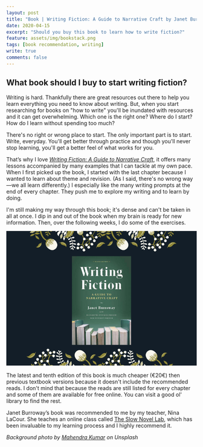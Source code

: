 ```yaml
---	
layout: post	
title: "Book | Writing Fiction: A Guide to Narrative Craft by Janet Burroway"	
date: 2020-04-15	
excerpt: "Should you buy this book to learn how to write fiction?"	
feature: assets/img/bookstack.png	
tags: [book recommendation, writing]	
write: true	
comments: false	
---	
```

## What book should I buy to start writing fiction?

Writing is hard. Thankfully there are great resources out there to help you learn everything you need to know about writing. But, when you start researching for books on "how to write" you'll be inundated with resources and it can get overwhelming. Which one is the right one? Where do I start? How do I learn without spending too much? 

There's no right or wrong place to start. The only important part is to start. Write, everyday. You'll get better through practice and though you'll never stop learning, you'll get a better feel of what works for you.

That’s why I love *<a href="https://www.goodreads.com/book/show/222117" target="_blank">Writing Fiction: A Guide to Narrative Craft</a>*, it offers many lessons accompanied by many examples that I can tackle at my own pace. When I first picked up the book, I started with the last chapter because I wanted to learn about theme and revision. (As I said, there's no wrong way—we all learn differently.) I especially like the many writing prompts at the end of every chapter. They push me to explore my writing and to learn by doing.

I'm still making my way through this book; it's dense and can't be taken in all at once. I dip in and out of the book when my brain is ready for new information. Then, over the following weeks, I do some of the exercises.

![Writing Fiction](/assets/img/writingfiction-10.png)

The latest and tenth edition of this book is much cheaper (€20€) then previous textbook versions because it doesn't include the recommended reads. I don't mind that because the reads are still listed for every chapter and some of them are available for free online. You can visit a good ol' library to find the rest.

Janet Burroway’s book was recommended to me by my teacher, Nina LaCour. She teaches an online class called <a target="blank" href="https://www.ninalacour.com/the-slow-novel-lab">The Slow Novel Lab</a>, which has been invaluable to my learning process and I highly recommend it.

*Background photo by <a target="_blank" href="https://unsplash.com/photos/fkhesK9SRVU">Mahendra Kumar</a> on Unsplash*
